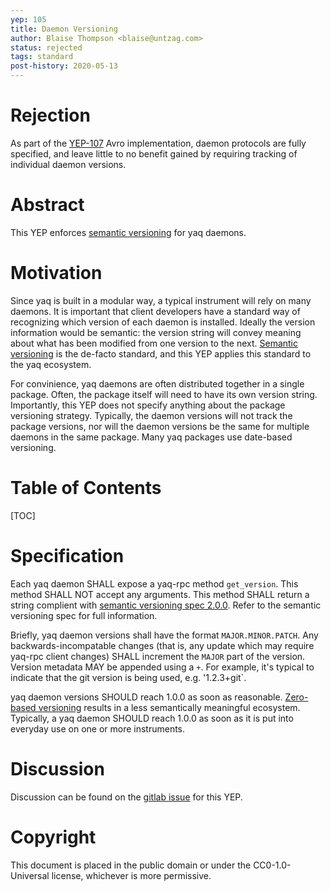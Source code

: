 ```yaml
---
yep: 105
title: Daemon Versioning
author: Blaise Thompson <blaise@untzag.com>
status: rejected
tags: standard
post-history: 2020-05-13
---
```


# Rejection

As part of the [YEP-107](../107) Avro implementation, daemon protocols are fully specified, and leave little to no benefit gained by requiring tracking of individual daemon versions.

# Abstract

This YEP enforces [semantic versioning](https://semver.org/) for yaq daemons.

# Motivation

Since yaq is built in a modular way, a typical instrument will rely on many daemons.
It is important that client developers have a standard way of recognizing which version of each daemon is installed.
Ideally the version information would be semantic: the version string will convey meaning about what has been modified from one version to the next.
[Semantic versioning](https://semver.org/) is the de-facto standard, and this YEP applies this standard to the yaq ecosystem.

For convinience, yaq daemons are often distributed together in a single package.
Often, the package itself will need to have its own version string.
Importantly, this YEP does not specify anything about the package versioning strategy.
Typically, the daemon versions will not track the package versions, nor will the daemon versions be the same for multiple daemons in the same package.
Many yaq packages use date-based versioning.

# Table of Contents

[TOC]

# Specification

Each yaq daemon SHALL expose a yaq-rpc method `get_version`.
This method SHALL NOT accept any arguments.
This method SHALL return a string complient with [semantic versioning spec 2.0.0](https://semver.org/spec/v2.0.0.html).
Refer to the semantic versioning spec for full information.

Briefly, yaq daemon versions shall have the format `MAJOR.MINOR.PATCH`.
Any backwards-incompatable changes (that is, any update which may require yaq-rpc client changes) SHALL increment the `MAJOR` part of the version.
Version metadata MAY be appended using a `+`.
For example, it's typical to indicate that the git version is being used, e.g. '1.2.3+git`.

yaq daemon versions SHOULD reach 1.0.0 as soon as reasonable.
[Zero-based versioning](https://0ver.org/) results in a less semantically meaningful ecosystem.
Typically, a yaq daemon SHOULD reach 1.0.0 as soon as it is put into everyday use on one or more instruments.

# Discussion

Discussion can be found on the [gitlab issue](https://gitlab.com/yaq/yeps/-/issues/9) for this YEP.

# Copyright

This document is placed in the public domain or under the CC0-1.0-Universal license, whichever is more permissive.
